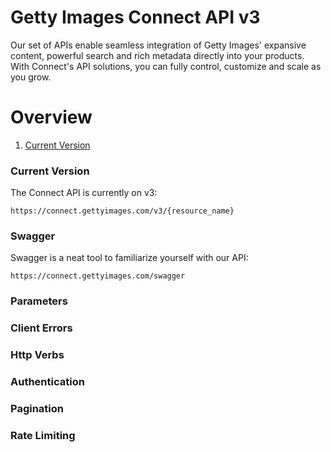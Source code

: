 # Getty Images Connect API v3 #

Our set of APIs enable seamless integration of Getty Images' expansive content, powerful search and rich metadata directly into your products. With Connect's API solutions, you can fully control, customize and scale as you grow.

# Overview #

1. [Current Version](https://github.com/nskirov/connect#Current-Version)

### Current Version ###

The Connect API is currently on v3:

    https://connect.gettyimages.com/v3/{resource_name}

### Swagger ###

Swagger is a neat tool to familiarize yourself with our API:

    https://connect.gettyimages.com/swagger

### Parameters ###



### Client Errors ###

### Http Verbs ###

### Authentication ###

### Pagination ###

### Rate Limiting ###